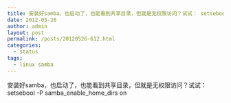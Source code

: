 ```yaml
---
title: 安装好samba，也启动了，也能看到共享目录，但就是无权限访问？试试： setsebool P samba enable home dirs on
date: 2012-05-26
author: admin
layout: post
permalink: /posts/20120526-612.html
categories:
  - status
tags:
  - linux samba
---
```

安装好samba，也启动了，也能看到共享目录，但就是无权限访问？试试：  
setsebool -P samba\_enable\_home_dirs on